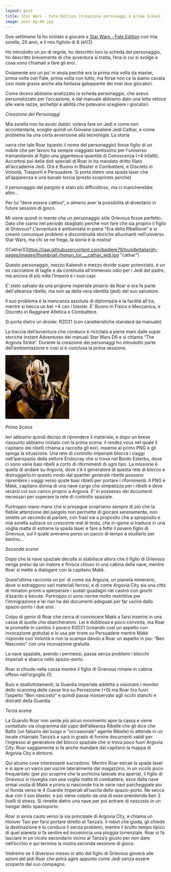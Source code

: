 ```yaml
---
layout: post
title: Star Wars - Fate Edition [Creazione personaggi e prime Scene]
image: post-bg-06.jpg
---
```


Due settimane fa ho iniziato a giocare a [Star Wars - Fate Edition](https://lariservadeimammut.wordpress.com/traduzioni/star-wars-fate-edition/) con mia sorella, 20 anni, e il mio figliolo di 6 (e1/2)

Ho introdotto un po di regole, ho descritto loro la scheda del personaggio, ho descritto brevemente di che avventura si tratta, l’era in cui si svolge e cosa sono chiamati a fare gli eroi.

Oviamente ero un po’ in ansia perchè era la prima mia volta da master, prima volta con Fate, prima volta con tutto, ma forse non ce la siamo cavata così male grazie anche alla fantasia galoppante dei miei due giocatori.

Come dicevo abbiamo analizzato la scheda personaggio, che avevo personalizzato per l’occasione, e dal manuale abbiamo dato una letta veloce alle varie razze, archetipi e  abilità che potevano scegliere i giocatori.

*Creazione dei Personaggi*

Mia sorella non ha avuto dubbi: voleva fare un Jedi e come non accontentarla, sceglie quindi un Giovane cavaliere Jedi Cathar, e come problema ha una certa avversione alla tecnologia. La storia 

narra che tale Roar (questo il nome del personaggio) fosse figlio di un nobile che per lavoro ha sempre viaggiato tantissimo per l'universo tramandando al figlio una gigantesca quantità di Conoscenza (+4 infatti). Accortosi poi delle doti speciali di  Roar lo ha mandato dritto filato all’accademia Jedi. Ora è Buono in Blaster e Combattere, e Discreto in Volontà, Trasporti e Persuadere. Si porta dietro una spada laser che all’apparenza è una banale torcia (presto scoprirete perchè)

Il personaggio del pargolo è stato più difficoltoso, ma ci mancherebbe altro…

Per lui “deve essere cattivo”, o almeno aver la possibilità di diventarlo in future sessioni di gioco.

Mi viene quindi in mente che un personaggio stile Grievous fosse perfetto. Dato che siamo nel periodo sbagliato perchè non fare che sia proprio il figlio di Grievous?  L’avventura è ambientata in piena "Era della Ribellione”  e si creano comunque problemi e discontinuità storiche allucinanti nell’universo Star Wars, ma chi se ne frega, la storia è la nostra!

![Cathar][(https://raw.githubusercontent.com/badjem79/bundleItalia/gh-pages/images/thumbnail.rhonun_tor___cathar_jedi.jpg "cathar")

Questo personaggio, mezzo Kaleesh e mezzo droide super potenziato, è un ex cacciatore di taglie e da continuità all’immensio odio per i Jedi del padre, ma ancora di più odia l’Impero e i suoi capi.

E’ stato salvato da una prigione imperiale proprio da Roar e ora fa parte dell'alleanza ribelle, ma non sa della vera identità (jedi) del suo salvatore.

Il suo problema è la mancanza assoluta di diplomazia e la facilità all’ira, mentre si becca un bel +4 con i blaster. E’ Buono in Fisico e Meccanica, e Discreto in Raggirare Atletica  e Combattere.

Si porta dietro un droide: R2D21 (con caratteristiche standard da manuale)

La traccia dell’avventura che conduco è ricicilata a piene mani dalle super storiche Instant Adventures dei manuali Star Wars  D6 e si chiama “The Argovia Strike”. Durante la creazione dei personaggi ho introdotto parte dell’ambientazione e così  si è conclusa la prima sessione.

![Figlio di Grevious](https://raw.githubusercontent.com/badjem79/bundleItalia/gh-pages/images/thumbnail.grevious.jpg "Figlio di Grevious")

*Prima Scena*

Ieri abbiamo quindi deciso di riprendere il materiale, e dopo un breve riassunto abbiamo iniziato con la prima scena: il rendez vous nel quale il capitano dei ribelli chiama a raccolta gli eori, insieme al primo PNG e gli spiega la situazione. Una rete di controllo imperiale blocca i viaggi nell’iperspazio della settore Endocray che si trova nel Bordo Esterbo, dove ci sono varie basi ribelli a corto di rifornimenti di ogni tipo. La missione è quella di andare su Argovia, dove c’è il generatore di questa rete di blocco e distruggerlo.In questo modo dal quartier generale ribelle possono riprendere i viaggi verso quste basi riblelli per portare i rifornimenti. Il PNG è Makk, capitano donna di una nave cargo che simpatizza per i ribelli e deve recarsi col suo carico proprio a Argovia. E’ in possesso dei documenti necessari per superare la rete di controllo spaziale.

Purtroppo mano mano che si prosegue scopriamo sempre di più che la flebile attenzione del pargolo non permette di giocare serenamente, non smette un secondo di parlare, con frasi sia a proposito che a sproposito e mia sorella subisce un crescente mal di testa, che in-game si traduce in una voglia matta di estrarre la spada laser e fare a fette il povero figlio di Grievous, sul il quale avevamo perso un pacco di tempo a studiarlo per benino…

*Seconda scena*

Dopo che la nave spaziale decolla si stabilisce allora che il figlio di  Grievous venga preso da un malore e finisca chiuso in una cabina della nave, mentre Roar si mette a dialogare con la capitano Makk.

Quest’ultima racconta un po’ di come sia Argovia, un pianeta minerario, dove si estraggono vari materiali ferrosi, e di come Argovia City sia una città di minatori pronti a sperperare i sudati guadagni nei casinò con giochi d’azardo e bevute. Purtroppo ci sono norme molto restrittive per l’immigrazione e lei non ha dei documenti adeguati per far uscire dallo spazio-porto i due eroi.

Colpo di genio di Roar che cerca di convincere Makk a farsi inserire in una cassa di quelle che sbarcheranno. Lei è dubbiosa e poco convinta, ma Roar le promette in cambio il povero R2D21 (creando così un aspetto con invocazione gratuita) e lo usa per tirare su Persuadere mentre Makk risponde con Volontà e non la scampa dando a Roar un aspetto in piu: “Ben Nascosto” con una incovazione gratuita.

La nave spaziale, avendo i permessi, passa senza problemi i blocchi Imperiali e sbarca nello spazio-porto.

Roar si chiude nella cassa mentre il figlio di Grievous rimane in cabina offeso nell’orgoglio (!).

Buio e sballottolamenti, la Guardia Imperiale addetta a visionare i monitor dello scanning delle casse tira su Percezione (+0) ma Roar tira fuori l’aspetto “Ben nascosto” e quindi passa inosservato agli occhi stanchi e distratti della Guardia.

*Terza scena*

La Quando Roar non sente più alcun movimento apre la cassa e viene contattato via ologramma dal capo dell’alleanza Ribelle che gli dice che Battz (un falsario del luogo e "occasionale" agente Ribelle) lo attende in un locale chiamato Tanza’s e sarà in grado di fornire documenti validi per l’ingresso al generatore del blocco spaziale che si trova poco fuori Argovia City. Roar saggiamente si fa anche mandare dal capitano la mappa di Argovia City e dintorni.

Qui alcune cose interessanti succedono. Mentre Roar estrae la spada laser e si apre un varco per uscire lateralmente dal magazzino, in un vicolo poco frequentato (per poi scoprire che la porticina laterale era aperta), il figlio di Grievous si risveglia con una voglia matta di combattere, esce dalla nave ormai vouta di Makk e prima si nasconde tra le varie navi parcheggiate poi si fionda verso le 4 Guardie Imperiali all’uscita dello spazio-porto. Ne secca due con il suo blaster, e poi viene colpito da una di esse prendendo ben 2 livelli di stress. Si rimette dietro una nave per poi entrare di nascosto in un hangar dello spazioporto.

Roar si avvia cauto verso la via principale di Argovia City, e chiama un Hoover Taxi per farsi portare diretto al Tanza’s. Il robot che guida, gli chiede la destinazione e lo conduce li senza problemi, mentre il brutto tempo tipico di quel pianeta si fa sentire ed incomincia una pioggia torrenziale. Roar si fa lasciare in un vicolo secondario vicino al Tanza’s giusto per non dare nell’occhio e qui termina la nostra seconda sessione di gioco.

Vedremo se il diversivo messo in atto dal figlio di Grievous gioverà alle azioni del jedi Roar che potrà agire appunto come Jedi senza essere scoperto dal suo compagno.
